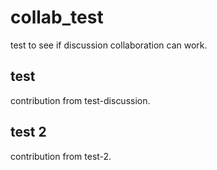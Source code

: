 # collab_test
test to see if discussion collaboration can work.

## test
contribution from test-discussion.

## test 2
contribution from test-2.
